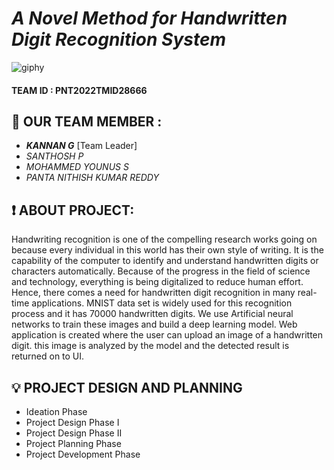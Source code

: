 # _A Novel Method for Handwritten Digit Recognition System_


  ![giphy](https://user-images.githubusercontent.com/113978878/202211804-e1205560-3e44-4b46-8b43-d10ff2a5f5de.gif)


#### TEAM ID : PNT2022TMID28666 

## :busts_in_silhouette: OUR TEAM MEMBER :

- ***_KANNAN  G_*** [Team Leader] 
- *_SANTHOSH P_* 
- *_MOHAMMED YOUNUS S_*
- _*PANTA NITHISH KUMAR REDDY*_ 


## :heavy_exclamation_mark: ABOUT PROJECT: 
Handwriting recognition is one of the compelling research works going on because every individual in this world has their own style of writing. It is the capability of the computer to identify and understand handwritten digits or characters automatically. Because of the progress in the field of science and technology, everything is being digitalized to reduce human effort. Hence, there comes a need for handwritten digit recognition in many real-time applications. MNIST data set is widely used for this recognition process and it has 70000 handwritten digits. We use Artificial neural networks to train these images and build a deep learning model. Web application is created where the user can upload an image of a handwritten digit. this image is analyzed by the model and the detected result is returned on to UI.

## :bulb: PROJECT DESIGN AND PLANNING

- Ideation Phase
- Project Design Phase I
- Project Design Phase II
- Project Planning Phase
- Project Development Phase
